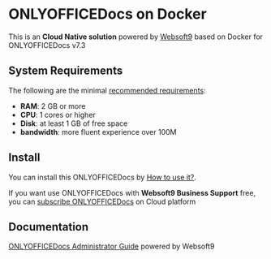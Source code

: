 # ONLYOFFICEDocs on Docker  

This is an **Cloud Native solution** powered by [Websoft9](https://www.websoft9.com) based on Docker for ONLYOFFICEDocs v7.3

## System Requirements

The following are the minimal [recommended requirements](https://github.com/ONLYOFFICE/Docker-DocumentServer#recommended-system-requirements):

* **RAM**: 2 GB or more
* **CPU**: 1 cores or higher
* **Disk**: at least 1 GB of free space
* **bandwidth**: more fluent experience over 100M  

## Install

You can install this ONLYOFFICEDocs by [How to use it?](https://github.com/Websoft9/docker-library#how-to-use-it).   

If you want use ONLYOFFICEDocs with **Websoft9 Business Support** free, you can [subscribe ONLYOFFICEDocs](https://www.websoft9.com/apps) on Cloud platform

## Documentation

[ONLYOFFICEDocs Administrator Guide](https://support.websoft9.com/docs/onlyofficedocs) powered by Websoft9
